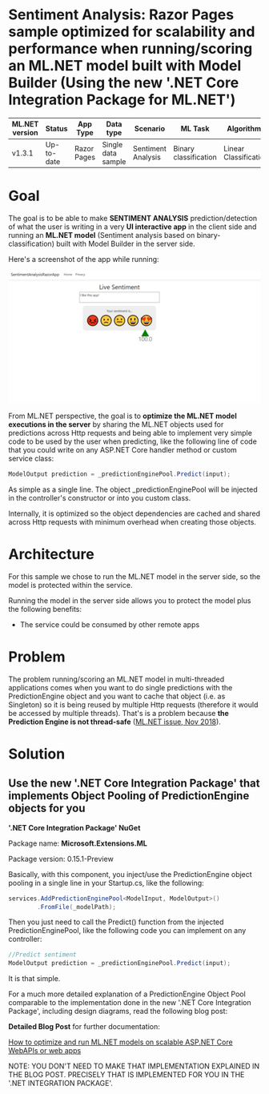 

# Sentiment Analysis: Razor Pages sample optimized for scalability and performance when running/scoring an ML.NET model built with Model Builder (Using the new '.NET Core Integration Package for ML.NET')


| ML.NET version | Status                        | App Type    | Data type | Scenario            | ML Task                   | Algorithms                  |
|----------------|-------------------------------|-------------|-----------|---------------------|---------------------------|-----------------------------|
| v1.3.1           | Up-to-date | Razor Pages | Single data sample | Sentiment Analysis | Binary classification | Linear Classification |

# Goal

The goal is to be able to make **SENTIMENT ANALYSIS** prediction/detection of what the user is writing in a very **UI interactive app** in the client side and running an **ML.NET model** (Sentiment analysis based on binary-classification) built with Model Builder in the server side.

Here's a screenshot of the app while running:

![Blazor App running](./Images/web-app.png)

From ML.NET perspective, the goal is to **optimize the ML.NET model executions in the server** by sharing the ML.NET objects used for predictions across Http requests and being able to implement very simple code to be used by the user when predicting, like the following line of code that you could write on any ASP.NET Core handler method or custom service class:

```csharp
ModelOutput prediction = _predictionEnginePool.Predict(input);
```

As simple as a single line. The object _predictionEnginePool will be injected in the controller's constructor or into you custom class. 

Internally, it is optimized so the object dependencies are cached and shared across Http requests with minimum overhead when creating those objects.

# Architecture

For this sample we chose to run the ML.NET model in the server side, so the model is protected within the service. 

Running the model in the server side allows you to protect the model plus the following benefits:

- The service could be consumed by other remote apps

# Problem

The problem running/scoring an ML.NET model in multi-threaded applications comes when you want to do single predictions with the PredictionEngine object and you want to cache that object (i.e. as Singleton) so it is being reused by multiple Http requests (therefore it would be accessed by multiple threads). That's is a problem because **the Prediction Engine is not thread-safe** ([ML.NET issue, Nov 2018](https://github.com/dotnet/machinelearning/issues/1718)).

# Solution

## Use the new '.NET Core Integration Package' that implements Object Pooling of PredictionEngine objects for you 

**'.NET Core Integration Package' NuGet**

Package name: **Microsoft.Extensions.ML**

Package version: 0.15.1-Preview 

Basically, with this component, you inject/use the PredictionEngine object pooling in a single line in your Startup.cs, like the following:

```csharp
services.AddPredictionEnginePool<ModelInput, ModelOutput>()
        .FromFile(_modelPath);
```

Then you just need to call the Predict() function from the injected PredictionEnginePool, like the following code you can implement on any controller:

```csharp
//Predict sentiment
ModelOutput prediction = _predictionEnginePool.Predict(input);
```

It is that simple.

For a much more detailed explanation of a PredictionEngine Object Pool comparable to the implementation done in the new '.NET Core Integration Package', including design diagrams, read the following blog post:

**Detailed Blog Post** for further documentation:

[How to optimize and run ML.NET models on scalable ASP.NET Core WebAPIs or web apps](https://devblogs.microsoft.com/cesardelatorre/how-to-optimize-and-run-ml-net-models-on-scalable-asp-net-core-webapis-or-web-apps/)

NOTE: YOU DON'T NEED TO MAKE THAT IMPLEMENTATION EXPLAINED IN THE BLOG POST.
PRECISELY THAT IS IMPLEMENTED FOR YOU IN THE '.NET INTEGRATION PACKAGE'.

